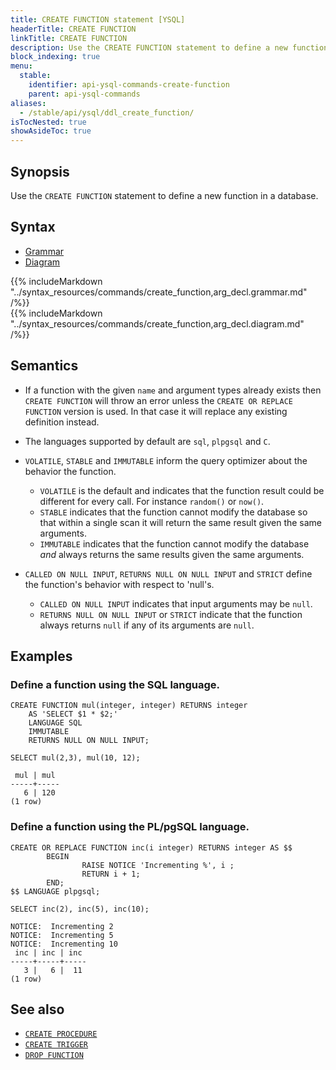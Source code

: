 ```yaml
---
title: CREATE FUNCTION statement [YSQL]
headerTitle: CREATE FUNCTION
linkTitle: CREATE FUNCTION
description: Use the CREATE FUNCTION statement to define a new function in a database.
block_indexing: true
menu:
  stable:
    identifier: api-ysql-commands-create-function
    parent: api-ysql-commands
aliases:
  - /stable/api/ysql/ddl_create_function/
isTocNested: true
showAsideToc: true
---
```


## Synopsis

Use the `CREATE FUNCTION` statement to define a new function in a database.

## Syntax

<ul class="nav nav-tabs nav-tabs-yb">
  <li >
    <a href="#grammar" class="nav-link active" id="grammar-tab" data-toggle="tab" role="tab" aria-controls="grammar" aria-selected="true">
      <i class="fas fa-file-alt" aria-hidden="true"></i>
      Grammar
    </a>
  </li>
  <li>
    <a href="#diagram" class="nav-link" id="diagram-tab" data-toggle="tab" role="tab" aria-controls="diagram" aria-selected="false">
      <i class="fas fa-project-diagram" aria-hidden="true"></i>
      Diagram
    </a>
  </li>
</ul>

<div class="tab-content">
  <div id="grammar" class="tab-pane fade show active" role="tabpanel" aria-labelledby="grammar-tab">
    {{% includeMarkdown "../syntax_resources/commands/create_function,arg_decl.grammar.md" /%}}
  </div>
  <div id="diagram" class="tab-pane fade" role="tabpanel" aria-labelledby="diagram-tab">
    {{% includeMarkdown "../syntax_resources/commands/create_function,arg_decl.diagram.md" /%}}
  </div>
</div>

## Semantics

- If a function with the given `name` and argument types already exists then `CREATE FUNCTION` will throw an error unless the `CREATE OR REPLACE FUNCTION` version is used. 
    In that case it will replace any existing definition instead.

- The languages supported by default are `sql`, `plpgsql` and `C`.

- `VOLATILE`, `STABLE` and `IMMUTABLE` inform the query optimizer about the behavior the function. 
    - `VOLATILE` is the default and indicates that the function result could be different for every call. For instance `random()` or `now()`.
    - `STABLE` indicates that the function cannot modify the database so that within a single scan it will return the same result given the same arguments.
    - `IMMUTABLE` indicates that the function cannot modify the database _and_ always returns the same results given the same arguments.

- `CALLED ON NULL INPUT`, `RETURNS NULL ON NULL INPUT` and `STRICT` define the function's behavior with respect to 'null's.
    - `CALLED ON NULL INPUT` indicates that input arguments may be `null`.
    - `RETURNS NULL ON NULL INPUT` or `STRICT` indicate that the function always returns `null` if any of its arguments are `null`. 

## Examples

### Define a function using the SQL language.

```postgresql
CREATE FUNCTION mul(integer, integer) RETURNS integer
    AS 'SELECT $1 * $2;'
    LANGUAGE SQL
    IMMUTABLE
    RETURNS NULL ON NULL INPUT;

SELECT mul(2,3), mul(10, 12);
```

```
 mul | mul
-----+-----
   6 | 120
(1 row)
```

### Define a function using the PL/pgSQL language.

```postgresql
CREATE OR REPLACE FUNCTION inc(i integer) RETURNS integer AS $$
        BEGIN
                RAISE NOTICE 'Incrementing %', i ;
                RETURN i + 1;
        END;
$$ LANGUAGE plpgsql;

SELECT inc(2), inc(5), inc(10);
```

```
NOTICE:  Incrementing 2
NOTICE:  Incrementing 5
NOTICE:  Incrementing 10
 inc | inc | inc
-----+-----+-----
   3 |   6 |  11
(1 row)
```

## See also

- [`CREATE PROCEDURE`](../ddl_create_procedure)
- [`CREATE TRIGGER`](../ddl_create_trigger)
- [`DROP FUNCTION`](../ddl_drop_function)
